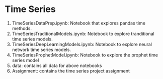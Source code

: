 # Time Series

1) TimeSeriesDataPrep.ipynb: Notebook that explores pandas time methods.
2) TimeSeriesTraditionalModels.ipynb: Notebook to explore tranditional time series models.
3) TimeSeriesDeepLearningModels.ipynb: Notebook to explore neural network time series models.
4) TimeSeriesProphetModel.ipynb: Notebook to explore the prophet time series model
5) data: contains all data for above notebooks
6) Assignment: contains the time series project assignment